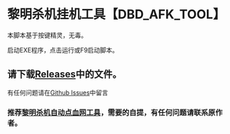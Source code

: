 # 黎明杀机挂机工具【DBD_AFK_TOOL】
本脚本基于按键精灵，无毒。

启动EXE程序，点击运行或F9启动脚本。  

## 请下载[Releases](https://github.com/maskrs/DBD_AFK_TOOL/releases)中的文件。  

有任何问题请在[Github Issues](https://github.com/maskrs/DBD_AFK_TOOL/issues)中留言  

###   推荐[黎明杀机自动点血网工具](https://github.com/WKhistory/DBDAuto_BPWeb/releases)，需要的自提，有任何问题请联系原作者。 
